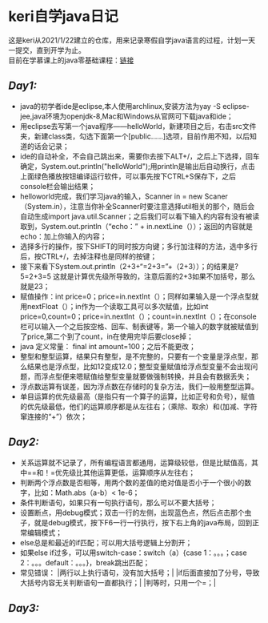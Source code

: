 # keri自学java日记
这是keri从2021/1/22建立的仓库，用来记录寒假自学java语言的过程，计划一天一提交，直到开学为止。  
目前在学慕课上的java零基础课程：[链接](https://www.icourse163.org/learn/ZJU-1001541001?tid=1450243457#/learn/announce)
## ***Day1:***
- java的初学者ide是eclipse,本人使用archlinux,安装方法为yay -S eclipse-jee,java环境为openjdk-8,Mac和Windows从官网可下载java和ide；
- 用eclipse去写第一个java程序——helloWorld，新建项目之后，右击src文件夹，新建class类，勾选下面第一个[public......]选项，目前作用不知，以后知道的话会记录；
- ide的自动补全，不会自己跳出来，需要你去按下ALT+/，之后上下选择，回车确定，System.out.println("helloWorld");用println是输出后自动换行，点击上面绿色播放按钮编译运行软件，可以事先按下CTRL+S保存下，之后console栏会输出结果；
- helloworld完成，我们学习java的输入，Scanner in = new Scaner（System.in），注意当你补全Scanner时要注意选择util相关的那个，随后会自动生成import java.util.Scanner；之后我们可以看下输入的内容有没有被读取到，System.out.println（“echo：” + in.nextLine（））；返回的内容就是echo：加上你输入的内容；
- 选择多行的操作，按下SHIFT的同时按方向键；多行加注释的方法，选中多行后，按CTRL+/，去掉注释也是同样的按键；
- 接下来看下System.out.println（2+3+“=2+3=”+（2+3））；的结果是?	5=2+3=5	这就是计算优先级所导致的，注意后面的2+3如果不加括号，那么就是23；
- 赋值操作：int price=0；price=in.nextInt（）；同样如果输入是一个浮点型就用nextFloat（）；in作为一个读取工具可以多次赋值，比如int price=0,count=0；price=in.nextInt（）；count=in.nextInt（）；在console栏可以输入一个之后按空格、回车、制表键等，第一个输入的数字就被赋值到了price,第二个到了count，in在使用完毕后要close掉；
- java 定义常量： final int amount=100；之后不能更改；
- 整型和整型运算，结果只有整型，是不完整的，只要有一个变量是浮点型，那么结果也是浮点型，比如12变成12.0；整型变量赋值给浮点型变量不会出现问题，而浮点型便来嗯赋值给整型变量就要做强制转换，并且会有数据丢失；
- 浮点数运算有误差，因为浮点数在存储时的复杂方法，我们一般用整型运算。
- 单目运算的优先级最高（是指只有一个算子的运算，比如正号和负号），赋值的优先级最低，他们的运算顺序都是从左往右；（乘除、取余）和(加减、字符窜连接的“+”）依次；

## ***Day2:***
- 关系运算就不记录了，所有编程语言都通用，运算级较低，但是比赋值高，其中==和！=优先级比其他运算更低，运算顺序从左往右；
- 判断两个浮点数是否相等，用两个数的差值的绝对值是否小于一个很小的数字，比如：Math.abs（a-b）< 1e-6；
- 条件判断语句，如果只有一句执行语句，那么可以不要大括号；
- 设置断点，用debug模式；双击一行的左侧，出现蓝色点，然后点击那个虫子，就是debug模式，按下F6一行一行执行，按下右上角的java布局，回到正常编辑模式；
- else总是和最近的if匹配；可以用大括号逻辑上分割开；
- 如果else if过多，可以用switch-case：switch（a）{case 1：。。。；case 2：。。。default：。。。}，break跳出匹配；
- 常见错误：
|两行以上执行语句，没有加大括号；|
|if后面直接加了分号，导致大括号内容无关判断语句一直都执行；|
|判等时，只用一个=；|

## ***Day3:***			
